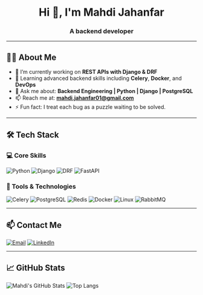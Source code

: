 <h1 align="center">Hi 👋, I'm Mahdi Jahanfar</h1>

<h3 align="center">A backend developer</h3>

---

## 👨‍💻 About Me

- 🔭 I’m currently working on **REST APIs with Django & DRF**
- 🌱 Learning advanced backend skills including **Celery**, **Docker**, and **DevOps**
- 💬 Ask me about: **Backend Engineering | Python | Django | PostgreSQL**
- 📫 Reach me at: **mahdi.jahanfar01@gmail.com**
- ⚡  Fun fact: I treat each bug as a puzzle waiting to be solved.

---

## 🛠 Tech Stack

### 💻 Core Skills
![Python](https://img.shields.io/badge/Python-3776AB?style=flat-square&logo=python&logoColor=white)
![Django](https://img.shields.io/badge/Django-092E20?style=flat-square&logo=django&logoColor=white)
![DRF](https://img.shields.io/badge/DRF-Django_Rest_Framework-red?style=flat-square)
![FastAPI](https://img.shields.io/badge/FastAPI-009688?style=flat-square&logo=fastapi&logoColor=white)


### 🧰 Tools & Technologies
![Celery](https://img.shields.io/badge/Celery-37814A?style=flat-square&logo=celery)
![PostgreSQL](https://img.shields.io/badge/PostgreSQL-336791?style=flat-square&logo=postgresql&logoColor=white)
![Redis](https://img.shields.io/badge/Redis-DC382D?style=flat-square&logo=redis&logoColor=white)
![Docker](https://img.shields.io/badge/Docker-2496ED?style=flat-square&logo=docker&logoColor=white)
![Linux](https://img.shields.io/badge/Linux-FCC624?style=flat-square&logo=linux&logoColor=black)
![RabbitMQ](https://img.shields.io/badge/RabbitMQ-FF6600?style=flat-square&logo=rabbitmq&logoColor=white)


---

## 📫 Contact Me

[![Email](https://img.shields.io/badge/Email-mahdi.jahanfar01@gmail.com-D14836?style=flat-square&logo=gmail&logoColor=white)](mailto:mahdi.jahanfar01@gmail.com)
[![LinkedIn](https://img.shields.io/badge/LinkedIn-Mahdi_Jahanfar-0077B5?style=flat-square&logo=linkedin&logoColor=white)](https://linkedin.com/in/mahdi-jahanfar)

---

## 📈 GitHub Stats

![Mahdi's GitHub Stats](https://github-readme-stats.vercel.app/api?username=Mahdi-jahanfar-dev&show_icons=true&theme=radical)
![Top Langs](https://github-readme-stats.vercel.app/api/top-langs/?username=Mahdi-jahanfar-dev&layout=compact&theme=radical)

